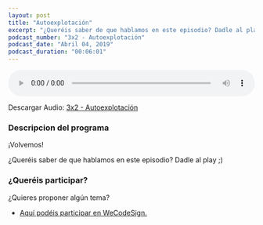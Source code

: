```yaml
---
layout: post
title: "Autoexplotación"
excerpt: "¿Queréis saber de que hablamos en este episodio? Dadle al play ;)"
podcast_number: "3x2 - Autoexplotación"
podcast_date: "Abril 04, 2019"
podcast_duration: "00:06:01"
---
```


<audio src="https://archive.org/download/WeCodeSign3x2/WeCodeSign%203x2.mp3" preload="auto" controls style="width: 100%;">
  <p>Tu navegador no implementa el elemento audio</p>
</audio>

<p>Descargar Audio: <a href="https://archive.org/download/WeCodeSign3x2/WeCodeSign%203x2.mp3" title="Botón derecho del ratón, luego guardar enlace como...">3x2 - Autoexplotación</a></p>

<h3 class="post-title  post-heading">Descripcion del programa</h3>

¡Volvemos!

¿Queréis saber de que hablamos en este episodio? Dadle al play ;)

<h3 class="post-title  post-heading">¿Queréis participar?</h3>

<p>¿Quieres proponer algún tema?</p>

<ul>
  <li class="recomendacion"><a href="https://github.com/WeCodeSign/nuevos-episodios-e-invitades">Aquí podéis participar en WeCodeSign.</a></li>
</ul>
